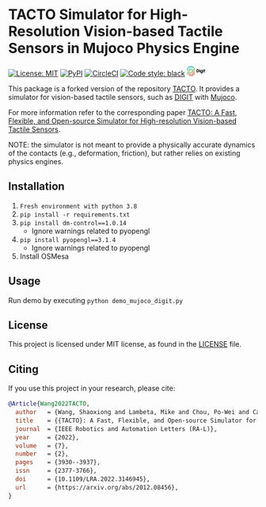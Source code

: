 # TACTO Simulator for High-Resolution Vision-based Tactile Sensors in Mujoco Physics Engine

[![License: MIT](https://img.shields.io/github/license/facebookresearch/tacto)](LICENSE)
[![PyPI](https://img.shields.io/pypi/v/tacto)](https://pypi.org/project/tacto/)
[![CircleCI](https://circleci.com/gh/facebookresearch/tacto.svg?style=shield)](https://circleci.com/gh/facebookresearch/tacto)
[![Code style: black](https://img.shields.io/badge/code%20style-black-000000.svg)](https://github.com/psf/black)
<a href="https://digit.ml/">
<img height="20" src="digit-logo.svg" alt="DIGIT-logo" />
</a>


This package is a forked version of the repository [TACTO](https://github.com/facebookresearch/tacto). It provides a simulator for vision-based tactile sensors, such as [DIGIT](https://digit.ml) with [Mujoco](https://mujoco.readthedocs.io/en/stable/overview.html).


For more information refer to the corresponding paper [TACTO: A Fast, Flexible, and Open-source Simulator for High-resolution Vision-based Tactile Sensors](https://arxiv.org/abs/2012.08456).

NOTE: the simulator is not meant to provide a physically accurate dynamics of the contacts (e.g., deformation, friction), but rather relies on existing physics engines.

## Installation
1. ``Fresh environment with python 3.8``
2. ``pip install -r requirements.txt``
3. ``pip install dm-control==1.0.14``
   + Ignore warnings related to pyopengl
4. ``pip install pyopengl==3.1.4``
   + Ignore warnings related to pyopengl
5. Install OSMesa

## Usage
Run demo by executing ``python demo_mujoco_digit.py``

## License
This project is licensed under MIT license, as found in the [LICENSE](LICENSE) file.

## Citing
If you use this project in your research, please cite:

```BibTeX
@Article{Wang2022TACTO,
  author   = {Wang, Shaoxiong and Lambeta, Mike and Chou, Po-Wei and Calandra, Roberto},
  title    = {{TACTO}: A Fast, Flexible, and Open-source Simulator for High-resolution Vision-based Tactile Sensors},
  journal  = {IEEE Robotics and Automation Letters (RA-L)},
  year     = {2022},
  volume   = {7},
  number   = {2},
  pages    = {3930--3937},
  issn     = {2377-3766},
  doi      = {10.1109/LRA.2022.3146945},
  url      = {https://arxiv.org/abs/2012.08456},
}
```

